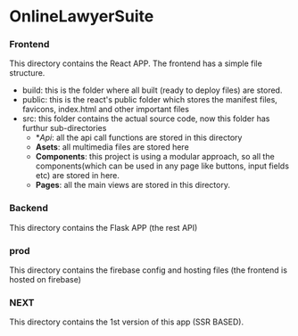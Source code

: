 # OnlineLawyerSuite

### Frontend
  This directory contains the React APP. The frontend has a simple file structure.
  - build: this is the folder where all built (ready to deploy files) are stored.
  - public: this is the react's public folder which stores the manifest files, favicons, index.html and other important files
  - src: this folder contains the actual source code, now this folder has furthur sub-directories
    - **Api*: all the api call functions are stored in this directory
    - **Asets**: all multimedia files are stored here
    - **Components**: this project is using a modular approach, so all the components(which can be used in any page like buttons, input fields etc) are stored in here.
    - **Pages**: all the main views are stored in this directory.

### Backend
This directory contains the Flask APP (the rest API)

### prod
This directory contains the firebase config and hosting files (the frontend is hosted on firebase)

### NEXT
This directory contains the 1st version of this app (SSR BASED).
